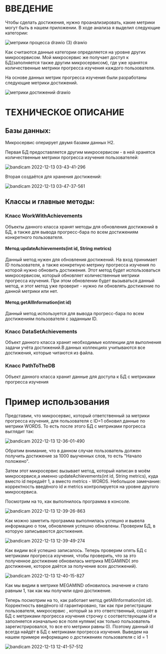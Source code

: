 # ВВЕДЕНИЕ

Чтобы сделать достижения, нужно проанализировать, какие метрики могут быть в нашем приложении.
В ходе анализа я выделил следующие категории:

![метрики процесса drawio (3) drawio](https://user-images.githubusercontent.com/110686828/207192889-cc3dd4b9-9046-4327-80c7-209ffe39a3c3.png)

Как считаются данные категории определяется на уровне других микросервисом. Мой микросервис же получает доступ к БД(заполняется также другим микросервисом), где уже хранятся количественные метрики прогресса изучения каждого пользователя.

На основе данных метрик прогресса изучения были разработаны следующие метрики достижений.

![метрики достижений drawio](https://user-images.githubusercontent.com/110686828/207195896-cd0f973c-b69b-4f5a-b64a-a1c9f896a066.png)

# ТЕХНИЧЕСКОЕ ОПИСАНИЕ

## Базы данных:

Микросервис оперирует двумя базами данных H2.

Первая БД предоставляется другим микросервисом - в ней хранятся количественные метрики прогресса изучения пользователей:

![bandicam 2022-12-13 03-43-41-296](https://user-images.githubusercontent.com/110686828/207198657-596b434a-97de-4541-a645-b7ee092ea0de.jpg)


Вторая создаётся для хранения достижений:

![bandicam 2022-12-13 03-47-37-561](https://user-images.githubusercontent.com/110686828/207198970-aa465b4f-a057-4f74-8256-468a0e583bed.jpg)

## Классы и главные методы:
### Класс WorkWithAchievements 
Объекты данного класса хранят методы для обновления достижений в БД, а также для вывода прогресс-бара по всем достижениям конкретного пользователя.
#### Метод updateAchievements(int id, String metrics)
Данный метод нужен для обновления достижений. На вход принимает ID пользователя, а также конкретную метрику прогресса изучения по которой нужно обновить достижения. Этот метод будет использоваться микросервисом, который обновляет количественные метрики прогресса изучения. При этом обновлении будет вызываться данный метод, и этот метод уже проверит - нужно ли обновлять достижение по данной метрики или нет.
#### Метод getAllInformation(int id)
Данный метод используется для вывода прогресс-бара по всем достижениям пользователя с заданным ID.
### Класс DataSetAchievements
Объект данного класса хранит необходимые коллекции для выполнения задачи учёта достижений.В данных коллекциях учитываются все достижения, которые читаются из файла.
### Класс PathToTheDB
Объект данного класса хранит данные для доступа к БД с метриками прогресса изучения

# Пример использования
Представим, что микросервис, который ответственный за метрики прогресса изучения, для пользователя с ID=1 обновил данные по метрики WORDS.
То есть после этого БД с метриками прогресса выглядит так:

![bandicam 2022-12-13 12-36-01-490](https://user-images.githubusercontent.com/110686828/207307347-77fa6ccc-0d78-41de-8e12-e8e4bcce6e3b.jpg)

Обратим внимание, что в данном случае пользователь должен получить достижение за 1000 выученных слов, то есть "Начало положено".

Затем этот микросервис вызывает метод, который написан в моём микросервисе,а именно updateAchievements(int id, String metrics), куда вместо id передаёт 1, а вместо metrics - WORDS. Небольшое замечание: корректность введёного id и metrics контролируется на уровне другого микросервиса.

Посмотрим на то, как выполнилось программа в консоле.

![bandicam 2022-12-13 12-39-26-863](https://user-images.githubusercontent.com/110686828/207308255-6ea43fd7-3a49-4aeb-bdee-b3af2f4fd721.jpg)

Как можно заметить программа выполнилась успешно и вывела информацию о том, обновления успешно обновлены.
Проверим БД, в которую записываются достижения.

![bandicam 2022-12-13 12-39-49-274](https://user-images.githubusercontent.com/110686828/207308533-37b58b26-b1b3-44c2-8563-c98961cf7de9.jpg)

Как видим всё успешно записалось.
Теперь проверим опять БД с метриками прогресса изучения, чтобы проверить, что за это полученное достижение обновилась метрика MEGAMIND( это достижение, которое даётся за получение всех достижений).

![bandicam 2022-12-13 12-40-15-827](https://user-images.githubusercontent.com/110686828/207308842-6bf102d3-42e4-4cd6-84d9-6ba2278eeeae.jpg)


Как мы видим в метрике MEGAMIND обновилось значение и стало равным 1, так как мы получили одно достижение.

Теперь посмотрим на то, как работает метод getAllInformation(int id). Корректность введёного id гарантировано, так как при регистрации пользователя, микросервис , который за это ответственный, создаёт в БД с метриками прогресса изучения строчку с соответствующем id и заполняется изначально все поля нулями( как только пользователь зарегистрировался, то все его метрики равны 0). Поэтому данный id всегда найдёт в БД с метриками прогресса изучения.
Выведем на нашем примере информацию о достижениях пользователя с id = 1

![bandicam 2022-12-13 12-41-57-512](https://user-images.githubusercontent.com/110686828/207309702-b4dad96f-efc3-4adc-b581-7d1edf2c404b.jpg)












